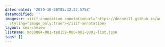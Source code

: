 ```yaml
---
datecreated: '2020-10-30T05:32:27.575Z'
datemodified: ''
imagescr: <iiif-annotation annotationurl="https://dnoneill.github.io/annotate/annotations/502d0992-1a71-11eb-b10d-160b4f16519e.json"
  styling="image_only:true"></iiif-annotation>
layout: searchview
listname: mc00084-001-te0159-000-001-0001-list.json
tags: []
---
```

